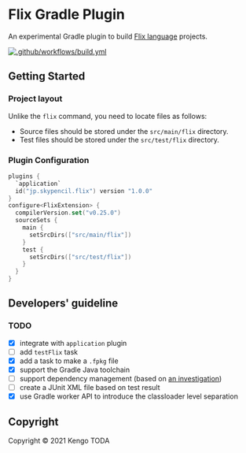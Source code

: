 # Flix Gradle Plugin

An experimental Gradle plugin to build [Flix language](https://flix.dev/) projects.

[![.github/workflows/build.yml](https://github.com/KengoTODA/flix-gradle-plugin/actions/workflows/build.yml/badge.svg)](https://github.com/KengoTODA/flix-gradle-plugin/actions/workflows/build.yml)

## Getting Started
### Project layout

Unlike the `flix` command, you need to locate files as follows:

* Source files should be stored under the `src/main/flix` directory.
* Test files should be stored under the `src/test/flix` directory.

### Plugin Configuration

```kotlin
plugins {
  `application`
  id("jp.skypencil.flix") version "1.0.0"
}
configure<FlixExtension> {
  compilerVersion.set("v0.25.0")
  sourceSets {
    main {
      setSrcDirs(["src/main/flix"])
    }
    test {
      setSrcDirs(["src/test/flix"])
    }
  }
}
```

## Developers' guideline
### TODO

- [x] integrate with `application` plugin
- [ ] add `testFlix` task
- [x] add a task to make a `.fpkg` file
- [x] support the Gradle Java toolchain
- [ ] support dependency management (based on [an investigation](https://gist.github.com/KengoTODA/3598bcd784d2904948fc38e40fef637e))
- [ ] create a JUnit XML file based on test result
- [x] use Gradle worker API to introduce the classloader level separation

## Copyright

Copyright &copy; 2021 Kengo TODA

